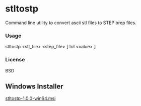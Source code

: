 # stltostp
Command line utility to convert ascii stl files to STEP brep files.

### Usage
stltostp <stl_file> <step_file> \[ tol \<value\> \]
  
### License 
BSD

## Windows Installer
[stltostp-1.0.0-win64.msi](https://github.com/slugdev/stltostp/releases/download/v1.0/stltostp-1.0.0-win64.msi)
